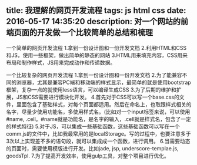 title: 我理解的网页开发流程
tags: js html css
date: 2016-05-17 14:35:20
description: 对一个网站的前端页面的开发做一个比较简单的总结和梳理
---
一个简单的网页开发流程
1.拿到一份设计图和一份开发文档
2.利用HTML和CSS和JS，使用一些框架，做出简单的静态的网站
3.HTML用来填充内容，CSS用来布局和制作样式，JS用来完成动作和传递数据。

一个比较复杂的网页开发流程
1.拿到一份设计图和一份开发文档
2.为了能兼容不同的浏览器，尤其是兼容PC端和移动端的样式显示，最简单的就是使用bootstrap框架，复杂一点的就使用less语言，可以编译生成CSS
3.为了后期的维护和扩展，JS和CSS需要进行模块化开发。
4.首先对于CSS可以写一个base.css的文件，里面包含了基础样式，对每个页面都适用。然后在命名上，也取跟样式相关的名字，尽量少使用功能名，多使用样式名。(比如对一个input标签来说，可以使用#name, .cell。#name就是功能名，是名字的输入，.cell就是样式名，包含了一定的样式特征)
5.对于JS，可以集成一些基础函数，这些基础函数可以写在一个comm.js的文件中，比如我最常用的是localStorage。写的过程中，也要注意多于3次以上实现差不多的语句段，就可以集成成一个函数，进行调用。
6.当需要动态的页面时，需要使用模版进行开发。比如jade, jsp, underscore-templae.js, goodsTpl.
7.为了提高开发效率，使用gulp工具，对整个项目进行优化。
